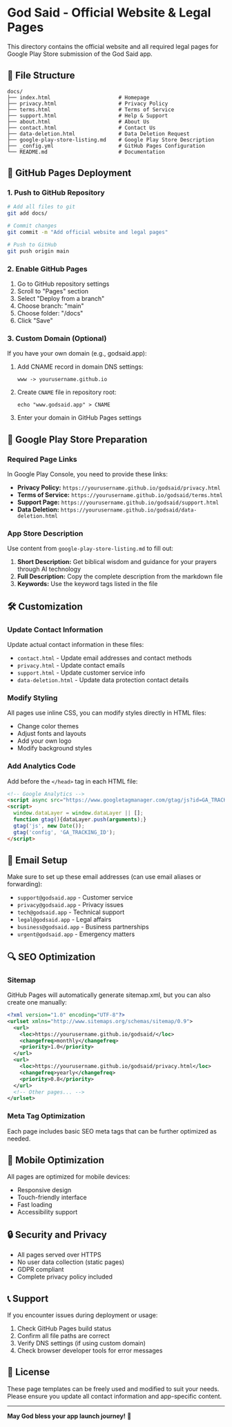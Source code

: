 # God Said - Official Website & Legal Pages

This directory contains the official website and all required legal pages for Google Play Store submission of the God Said app.

## 📁 File Structure

```
docs/
├── index.html                      # Homepage
├── privacy.html                    # Privacy Policy
├── terms.html                      # Terms of Service
├── support.html                    # Help & Support
├── about.html                      # About Us
├── contact.html                    # Contact Us
├── data-deletion.html              # Data Deletion Request
├── google-play-store-listing.md    # Google Play Store Description
├── _config.yml                     # GitHub Pages Configuration
└── README.md                       # Documentation
```

## 🚀 GitHub Pages Deployment

### 1. Push to GitHub Repository

```bash
# Add all files to git
git add docs/

# Commit changes
git commit -m "Add official website and legal pages"

# Push to GitHub
git push origin main
```

### 2. Enable GitHub Pages

1. Go to GitHub repository settings
2. Scroll to "Pages" section
3. Select "Deploy from a branch"
4. Choose branch: "main"
5. Choose folder: "/docs"
6. Click "Save"

### 3. Custom Domain (Optional)

If you have your own domain (e.g., godsaid.app):

1. Add CNAME record in domain DNS settings:
   ```
   www -> yourusername.github.io
   ```

2. Create `CNAME` file in repository root:
   ```
   echo "www.godsaid.app" > CNAME
   ```

3. Enter your domain in GitHub Pages settings

## 📱 Google Play Store Preparation

### Required Page Links

In Google Play Console, you need to provide these links:

- **Privacy Policy:** `https://yourusername.github.io/godsaid/privacy.html`
- **Terms of Service:** `https://yourusername.github.io/godsaid/terms.html`
- **Support Page:** `https://yourusername.github.io/godsaid/support.html`
- **Data Deletion:** `https://yourusername.github.io/godsaid/data-deletion.html`

### App Store Description

Use content from `google-play-store-listing.md` to fill out:

1. **Short Description:** Get biblical wisdom and guidance for your prayers through AI technology
2. **Full Description:** Copy the complete description from the markdown file
3. **Keywords:** Use the keyword tags listed in the file

## 🛠️ Customization

### Update Contact Information

Update actual contact information in these files:

- `contact.html` - Update email addresses and contact methods
- `privacy.html` - Update contact emails
- `support.html` - Update customer service info
- `data-deletion.html` - Update data protection contact details

### Modify Styling

All pages use inline CSS, you can modify styles directly in HTML files:

- Change color themes
- Adjust fonts and layouts
- Add your own logo
- Modify background styles

### Add Analytics Code

Add before the `</head>` tag in each HTML file:

```html
<!-- Google Analytics -->
<script async src="https://www.googletagmanager.com/gtag/js?id=GA_TRACKING_ID"></script>
<script>
  window.dataLayer = window.dataLayer || [];
  function gtag(){dataLayer.push(arguments);}
  gtag('js', new Date());
  gtag('config', 'GA_TRACKING_ID');
</script>
```

## 📧 Email Setup

Make sure to set up these email addresses (can use email aliases or forwarding):

- `support@godsaid.app` - Customer service
- `privacy@godsaid.app` - Privacy issues
- `tech@godsaid.app` - Technical support
- `legal@godsaid.app` - Legal affairs
- `business@godsaid.app` - Business partnerships
- `urgent@godsaid.app` - Emergency matters

## 🔍 SEO Optimization

### Sitemap

GitHub Pages will automatically generate sitemap.xml, but you can also create one manually:

```xml
<?xml version="1.0" encoding="UTF-8"?>
<urlset xmlns="http://www.sitemaps.org/schemas/sitemap/0.9">
  <url>
    <loc>https://yourusername.github.io/godsaid/</loc>
    <changefreq>monthly</changefreq>
    <priority>1.0</priority>
  </url>
  <url>
    <loc>https://yourusername.github.io/godsaid/privacy.html</loc>
    <changefreq>yearly</changefreq>
    <priority>0.8</priority>
  </url>
  <!-- Other pages... -->
</urlset>
```

### Meta Tag Optimization

Each page includes basic SEO meta tags that can be further optimized as needed.

## 📱 Mobile Optimization

All pages are optimized for mobile devices:

- Responsive design
- Touch-friendly interface
- Fast loading
- Accessibility support

## 🔒 Security and Privacy

- All pages served over HTTPS
- No user data collection (static pages)
- GDPR compliant
- Complete privacy policy included

## 📞 Support

If you encounter issues during deployment or usage:

1. Check GitHub Pages build status
2. Confirm all file paths are correct
3. Verify DNS settings (if using custom domain)
4. Check browser developer tools for error messages

## 📝 License

These page templates can be freely used and modified to suit your needs. Please ensure you update all contact information and app-specific content.

---

**May God bless your app launch journey!** 🙏 